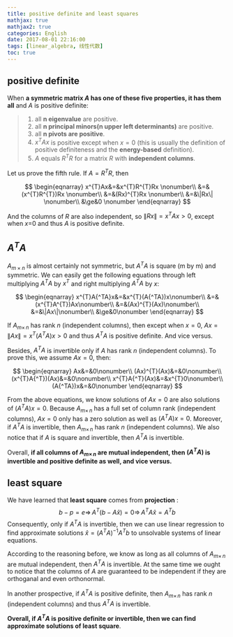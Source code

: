 ```yaml
---
title: positive definite and least squares
mathjax: true
mathjax2: true
categories: English
date: 2017-08-01 22:16:00
tags: [linear_algebra, 线性代数]
toc: true
---
```



## positive definite

When **a symmetric matrix $A$ has one of these five properties, it has them all** and $A$ is positive definite:

>1. all **n eigenvalue** are positive.
>2. all **n principal minors(n upper left determinants)** are positive.
>3. all **n pivots are positive**.
>4. $x^{T}Ax$ is positive except when $x = 0$ (this is usually the definition of positive definiteness and the **energy-based** definition).
>5. $A$ equals $R^{T}R$ for a matrix $R$ with **independent columns**.

Let us prove the fifth rule. If $A = R^{T}R$, then

$$
\begin{eqnarray} 
x^{T}Ax&=&x^{T}R^{T}Rx \nonumber\\
&=&(x^{T}R^{T})Rx \nonumber\\
&=&(Rx)^{T}Rx \nonumber\\
&=&\|Rx\| \nonumber\\
&\ge&0 \nonumber
\end{eqnarray}
$$

And the columns of $R$ are also independent, so $\|Rx\|=x^{T}Ax>0$, except when $x$=0 and thus $A$ is positive definite.

## $A^{T}A$

$A_{m\times n}$ is almost certainly not symmetric, but $A^{T}A$ is square (m by m) and symmetric. We can easily get the following equations through left multiplying $A^{T}A$ by $x^{T}$ and right multiplying $A^{T}A$ by $x$:

$$
\begin{eqnarray}
x^{T}A{^TA}x&=&x^{T}(A{^TA})x\nonumber\\
&=&(x^{T}A^{T})Ax\nonumber\\
&=&(Ax)^{T}(Ax)\nonumber\\
&=&\|Ax\|\nonumber\\
&\ge&0\nonumber
\end{eqnarray}
$$

If $A_{m\times\,n}$ has rank $n$ (independent columns), then except when $x = 0$, $Ax=\|Ax\|=x^{T}(A{^TA})x>0$ and thus $A^{T}A$ is positive definite. And vice versus.

Besides, $A^{T}A$ is invertible only if $A$ has rank $n$ (independent columns). To prove this, we assume $Ax=0$, then:

$$
\begin{eqnarray} 
Ax&=&0\nonumber\\
(Ax)^{T}(Ax)&=&0\nonumber\\
(x^{T}A{^T})(Ax)&=&0\nonumber\\
x^{T}A{^T}(Ax)&=&x^{T}0\nonumber\\
(A{^TA})x&=&0\nonumber
\end{eqnarray}
$$

From the above equations, we know solutions of $Ax=0$ are also solutions of  $(A{^TA})x=0$. Because $A_{m\times\,n}$ has a full set of column rank (independent columns),  $Ax=0$ only has a zero solution as well as $(A{^T}A)x=0$. Moreover, if $A{^T}A$ is invertible, then $A_{m\times\,n}$ has rank $n$ (independent columns). We also notice that if $A$ is square and invertible, then  $A{^T}A$ is invertible. 

Overall, **if all columns of $A_{m\times\,n}$ are mutual independent, then $(A{^T}A)$ is invertible and positive definite as well, and vice versus.**

## least square
We have learned that **least square** comes from **projection** :
$$b-p=e\Rightarrow\,A^{T}(b-A\hat{x})=0\Rightarrow\,A^{T}A\hat{x}=A^{T}b$$
Consequently, only if $A^{T}A$ is invertible, then we can use linear regression to find approximate solutions $\hat{x}=(A^{T}A)^{-1}A^{T}b$ to unsolvable systems of linear equations. 

According to the reasoning before, we know as long as all columns of $A_{m\times\,n}$ are mutual independent, then $A{^T}A$ is invertible. At the same time we ought to notice that the columns of $A$ are guaranteed to be independent if they are orthoganal and even orthonormal. 

In another prospective, if $A^{T}A$ is positive definite, then $A_{m\times\,n}$ has rank $n$ (independent columns) and thus $A^{T}A$ is invertible.

**Overall, if $A^{T}A$ is positive definite or invertible, then we can find approximate solutions of least square**.